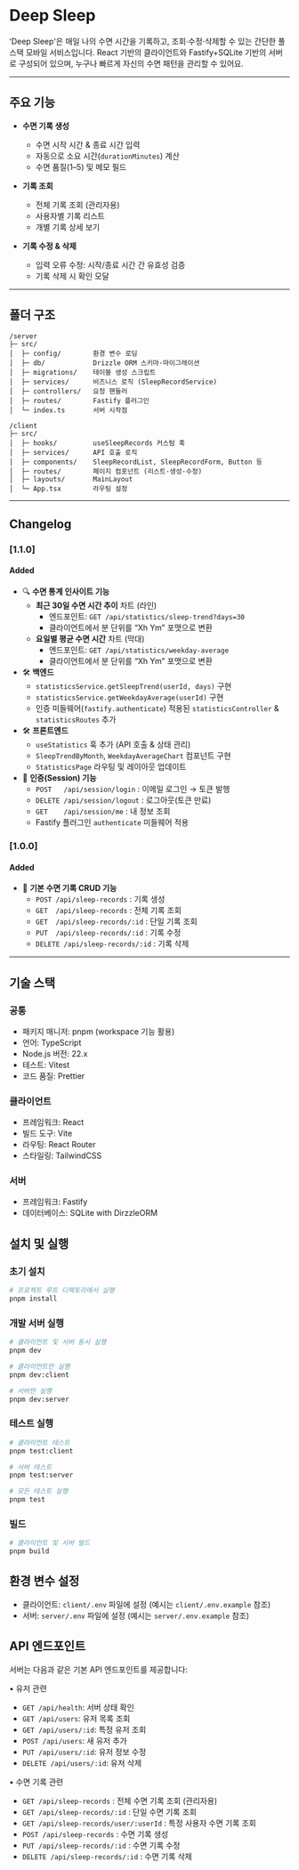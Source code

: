 # Deep Sleep

‘Deep Sleep'은 매일 나의 수면 시간을 기록하고, 조회·수정·삭제할 수 있는 간단한 풀스택 모바일 서비스입니다.
React 기반의 클라이언트와 Fastify+SQLite 기반의 서버로 구성되어 있으며, 누구나 빠르게 자신의 수면 패턴을 관리할 수 있어요.

---

## 주요 기능

- **수면 기록 생성**

  - 수면 시작 시간 & 종료 시간 입력
  - 자동으로 소요 시간(`durationMinutes`) 계산
  - 수면 품질(1–5) 및 메모 필드

- **기록 조회**

  - 전체 기록 조회 (관리자용)
  - 사용자별 기록 리스트
  - 개별 기록 상세 보기

- **기록 수정 & 삭제**
  - 입력 오류 수정: 시작/종료 시간 간 유효성 검증
  - 기록 삭제 시 확인 모달

---

## 폴더 구조

```
/server
├─ src/
│  ├─ config/        환경 변수 로딩
│  ├─ db/            Drizzle ORM 스키마·마이그레이션
│  ├─ migrations/    테이블 생성 스크립트
│  ├─ services/      비즈니스 로직 (SleepRecordService)
│  ├─ controllers/   요청 핸들러
│  ├─ routes/        Fastify 플러그인
│  └─ index.ts       서버 시작점

/client
├─ src/
│  ├─ hooks/         useSleepRecords 커스텀 훅
│  ├─ services/      API 호출 로직
│  ├─ components/    SleepRecordList, SleepRecordForm, Button 등
│  ├─ routes/        페이지 컴포넌트 (리스트·생성·수정)
│  ├─ layouts/       MainLayout
│  └─ App.tsx        라우팅 설정

```

---

## Changelog

### [1.1.0]

#### Added

- 🔍 **수면 통계 인사이트 기능**
  - **최근 30일 수면 시간 추이** 차트 (라인)
    - 엔드포인트: `GET /api/statistics/sleep-trend?days=30`
    - 클라이언트에서 분 단위를 “Xh Ym” 포맷으로 변환
  - **요일별 평균 수면 시간** 차트 (막대)
    - 엔드포인트: `GET /api/statistics/weekday-average`
    - 클라이언트에서 분 단위를 “Xh Ym” 포맷으로 변환
- 🛠 **백엔드**
  - `statisticsService.getSleepTrend(userId, days)` 구현
  - `statisticsService.getWeekdayAverage(userId)` 구현
  - 인증 미들웨어(`fastify.authenticate`) 적용된 `statisticsController` & `statisticsRoutes` 추가
- 🛠 **프론트엔드**
  - `useStatistics` 훅 추가 (API 호출 & 상태 관리)
  - `SleepTrendByMonth`, `WeekdayAverageChart` 컴포넌트 구현
  - `StatisticsPage` 라우팅 및 레이아웃 업데이트
- 🔐 **인증(Session) 기능**
  - `POST   /api/session/login` : 이메일 로그인 → 토큰 발행
  - `DELETE /api/session/logout` : 로그아웃(토큰 만료)
  - `GET    /api/session/me` : 내 정보 조회
  - Fastify 플러그인 `authenticate` 미들웨어 적용

### [1.0.0]

#### Added

- 🎉 **기본 수면 기록 CRUD 기능**
  - `POST /api/sleep-records` : 기록 생성
  - `GET  /api/sleep-records` : 전체 기록 조회
  - `GET  /api/sleep-records/:id` : 단일 기록 조회
  - `PUT  /api/sleep-records/:id` : 기록 수정
  - `DELETE /api/sleep-records/:id` : 기록 삭제

---

## 기술 스택

### 공통

- 패키지 매니저: pnpm (workspace 기능 활용)
- 언어: TypeScript
- Node.js 버전: 22.x
- 테스트: Vitest
- 코드 품질: Prettier

### 클라이언트

- 프레임워크: React
- 빌드 도구: Vite
- 라우팅: React Router
- 스타일링: TailwindCSS

### 서버

- 프레임워크: Fastify
- 데이터베이스: SQLite with DirzzleORM

## 설치 및 실행

### 초기 설치

```bash
# 프로젝트 루트 디렉토리에서 실행
pnpm install
```

### 개발 서버 실행

```bash
# 클라이언트 및 서버 동시 실행
pnpm dev

# 클라이언트만 실행
pnpm dev:client

# 서버만 실행
pnpm dev:server
```

### 테스트 실행

```bash
# 클라이언트 테스트
pnpm test:client

# 서버 테스트
pnpm test:server

# 모든 테스트 실행
pnpm test
```

### 빌드

```bash
# 클라이언트 및 서버 빌드
pnpm build
```

## 환경 변수 설정

- 클라이언트: `client/.env` 파일에 설정 (예시는 `client/.env.example` 참조)
- 서버: `server/.env` 파일에 설정 (예시는 `server/.env.example` 참조)

## API 엔드포인트

서버는 다음과 같은 기본 API 엔드포인트를 제공합니다:

• 유저 관련

- `GET /api/health`: 서버 상태 확인
- `GET /api/users`: 유저 목록 조회
- `GET /api/users/:id`: 특정 유저 조회
- `POST /api/users`: 새 유저 추가
- `PUT /api/users/:id`: 유저 정보 수정
- `DELETE /api/users/:id`: 유저 삭제

• 수면 기록 관련

- `GET /api/sleep-records` : 전체 수면 기록 조회 (관리자용)
- `GET /api/sleep-records/:id` : 단일 수면 기록 조회
- `GET /api/sleep-records/user/:userId` : 특정 사용자 수면 기록 조회
- `POST /api/sleep-records` : 수면 기록 생성
- `PUT /api/sleep-records/:id` : 수면 기록 수정
- `DELETE /api/sleep-records/:id` : 수면 기록 삭제
